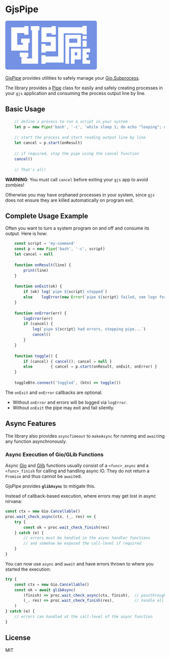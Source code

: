 # GjsPipe

![GjsPipe Logo](gjspipe.svg)

[GjsPipe](https://github.com/ubunatic/gjs-pipe) provides utilities to safely manage your [Gio.Subprocess](https://gjs-docs.gnome.org/gio20~2.66p/gio.subprocess).


The library provides a [Pipe](lib/gjspipe/pipe.js) class for easily and safely creating
processes in your `gjs` application and consuming the process
output line by line.

## Basic Usage
```js
    // define a process to run a script in your system
    let p = new Pipe('bash', '-c', 'while sleep 1; do echo "looping"; done')

    // start the process and start reading output line by line
    let cancel = p.start(onResult)

    // if required, stop the pipe using the cancel function
    cancel()

    // That's all!
```

**WARNING**: You must call `cancel` before exiting your `gjs` app to avoid zombies!

Otherwise you may have orphaned processes in your system, since `gjs` does not
ensure they are killed automatically on program exit.

## Complete Usage Example
Often you want to turn a system program on and off and consume its output. Here is how:
```js
    const script = 'my-command'
    const p = new Pipe('bash', '-c', script)
    let cancel = null

    function onResult(line) {
        print(line)
    }

    function onExit(ok) { 
        if (ok) log(`pipe ${script} stopped`)
        else    logError(new Error(`pipe ${script} failed, see logs for details`))
    }

    function onError(err) {
        logError(err)
        if (cancel) {
            log(`pipe ${script} had errors, stopping pipe...`)
            cancel()
        }
    }

    function toggle() {
        if (cancel) { cancel(); cancel = null }
        else        { cancel = p.start(onResult, onExit, onError) }
    }

    toggleBtn.connect('toggled', (btn) => toggle())
```

The `onExit` and `onError` callbacks are optional.

* Without `onError` and errors will be logged via `logError`.
* Without `onExit` the pipe may exit and fail silently.


## Async Features

The library also provides `asyncTimeout` to `makeAsync` for running and `await`ing
any function asynchronously.

### Async Execution of Gio/GLib Functions

Async [Gio](https://gjs-docs.gnome.org/gio20~2.66p/) and
[Glib](https://gjs-docs.gnome.org/glib20~2.66.1/) functions
 usually consist of a `<func>_async` and a `<func>_finish` for calling and handling
async IO. They do not return a `Promise` and thus cannot be `await`ed.

GjsPipe provides **`glibAsync`** to mitigate this.

Instead of callback-based execution, where errors may get lost in async nirvana:
```js
const ctx = new Gio.Cancellable()
proc.wait_check_async(ctx, (_, res) => {
    try {
        const ok = proc.wait_check_finish(res)
    } catch (e) {
        // errors must be handled in the async handler functions
        // and somehow be exposed the call-level if required
    }    
}
```

You can now use `async` and `await` and have errors thrown to where you started the execution:
```js
try {
    const ctx = new Gio.Cancellable()
    const ok = await glibAsync(
        (finish) => proc.wait_check_async(ctx, finish),  // passthrough glibAsync finish func
        (_, res) => proc.wait_check_finish(res),         // handle all GLib async results
    )
} catch (e) {
    // errors can handled at the call-level of the async function
}
```

## License
MIT